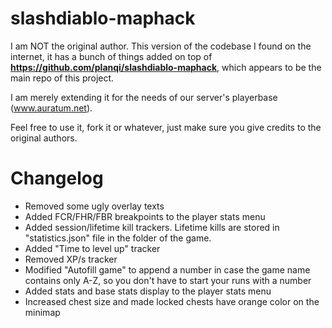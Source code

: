slashdiablo-maphack
===================

I am NOT the original author.
This version of the codebase I found on the internet, it has a bunch of things added on top of **https://github.com/planqi/slashdiablo-maphack**, which appears to be the main repo of this project.

I am merely extending it for the needs of our server's playerbase (www.auratum.net).

Feel free to use it, fork it or whatever, just make sure you give credits to the original authors.

# Changelog

- Removed some ugly overlay texts
- Added FCR/FHR/FBR breakpoints to the player stats menu
- Added session/lifetime kill trackers. Lifetime kills are stored in "statistics.json" file in the folder of the game.
- Added "Time to level up" tracker
- Removed XP/s tracker
- Modified "Autofill game" to append a number in case the game name contains only A-Z, so you don't have to start your runs with a number
- Added stats and base stats display to the player stats menu
- Increased chest size and made locked chests have orange color on the minimap
